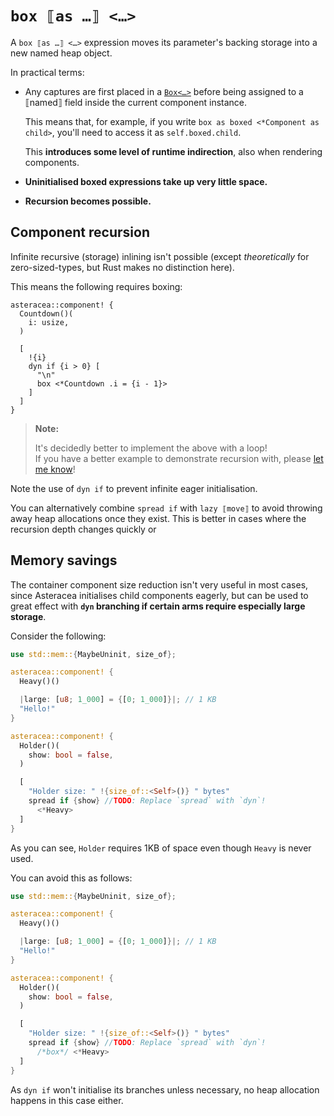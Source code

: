 # `box ⟦as …⟧ <…>`

A `box ⟦as …⟧ <…>` expression moves its parameter's backing storage into a new named heap object.

In practical terms:

- Any captures are first placed in a [`Box<…>`]() before being assigned to a ⟦named⟧ field inside the current component instance.

  This means that, for example, if you write `box as boxed <*Component as child>`, you'll need to access it as `self.boxed.child`.

  This **introduces some level of runtime indirection**, also when rendering components.

- **Uninitialised boxed expressions take up very little space.**

- **Recursion becomes possible.**

## Component recursion

Infinite recursive (storage) inlining isn't possible (except *theoretically* for zero-sized-types, but Rust makes no distinction here).

This means the following requires boxing:

```TODOrust TODOasteracea=Countdown asteracea::render=.i(6)
asteracea::component! {
  Countdown()(
    i: usize,
  )

  [
    !{i}
    dyn if {i > 0} [
      "\n"
      box <*Countdown .i = {i - 1}>
    ]
  ]
}
```

> **Note:**
>
> It's decidedly better to implement the above with a loop!  
> If you have a better example to demonstrate recursion with, please [let me know]()!

Note the use of `dyn if` to prevent infinite eager initialisation.

You can alternatively combine `spread if` with `lazy ⟦move⟧` to avoid throwing away heap allocations once they exist. This is better in cases where the recursion depth changes quickly or 

## Memory savings

The container component size reduction isn't very useful in most cases, since Asteracea initialises child components eagerly, but can be used to great effect with **`dyn` branching if certain arms require especially large storage**.

<!-- TODO: Check if it's possible to let Clippy warn about that. -->

Consider the following:

```rust asteracea=Holder
use std::mem::{MaybeUninit, size_of};

asteracea::component! {
  Heavy()()

  |large: [u8; 1_000] = {[0; 1_000]}|; // 1 KB
  "Hello!"
}

asteracea::component! {
  Holder()(
    show: bool = false,
  )

  [
    "Holder size: " !{size_of::<Self>()} " bytes"
    spread if {show} //TODO: Replace `spread` with `dyn`!
      <*Heavy>
  ]
}
```

As you can see, `Holder` requires 1KB of space even though `Heavy` is never used.

You can avoid this as follows:

```rust asteracea=Holder
use std::mem::{MaybeUninit, size_of};

asteracea::component! {
  Heavy()()

  |large: [u8; 1_000] = {[0; 1_000]}|; // 1 KB
  "Hello!"
}

asteracea::component! {
  Holder()(
    show: bool = false,
  )

  [
    "Holder size: " !{size_of::<Self>()} " bytes"
    spread if {show} //TODO: Replace `spread` with `dyn`!
      /*box*/ <*Heavy>
  ]
}
```

As `dyn if` won't initialise its branches unless necessary, no heap allocation happens in this case either.

<!-- TODO: Is there any way to demo this? -->
